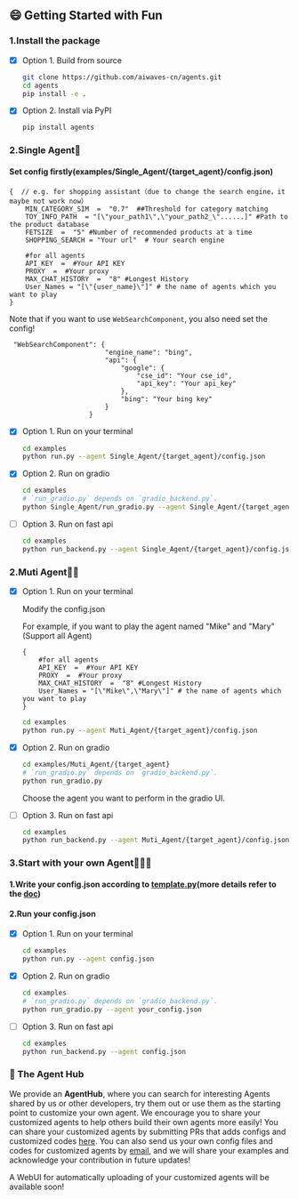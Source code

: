 ## 😄 Getting Started with Fun


### 1.Install the package
- [x] Option 1.  Build from source

    ```bash
    git clone https://github.com/aiwaves-cn/agents.git
    cd agents
    pip install -e . 
    ```

- [x] Option 2.  Install via PyPI

    ```bash
    pip install agents
    ```
 ### 2.Single Agent🤖️   
#### Set  config firstly(examples/Single_Agent/{target_agent}/config.json)
```
{  // e.g. for shopping assistant（due to change the search engine，it maybe not work now）
    MIN_CATEGORY_SIM  =  "0.7"  ##Threshold for category matching
    TOY_INFO_PATH  = "[\"your_path1\",\"your_path2_\"......]" #Path to the product database
    FETSIZE  =  "5" #Number of recommended products at a time
    SHOPPING_SEARCH = "Your url"  # Your search engine
    
    #for all agents
    API_KEY  =  #Your API KEY
    PROXY  =  #Your proxy
    MAX_CHAT_HISTORY  =  "8" #Longest History
    User_Names = "[\"{user_name}\"]" # the name of agents which you want to play  
}
```


Note that if you want to use `WebSearchComponent`, you also need set the config!

```
 "WebSearchComponent": {
                        "engine_name": "bing",
                        "api": {
                            "google": {
                                "cse_id": "Your cse_id",
                                "api_key": "Your api_key"
                            },
                            "bing": "Your bing key"
                        }
                    }
```
- [x] Option 1.  Run on your terminal

    ```bash
    cd examples
    python run.py --agent Single_Agent/{target_agent}/config.json
    ```

- [x] Option 2. Run on gradio
	
    ```bash
   cd examples
   # `run_gradio.py` depends on `gradio_backend.py`.
   python Single_Agent/run_gradio.py --agent Single_Agent/{target_agent}/config.json
   ```
- [ ] Option 3. Run on fast api
    ```bash
   cd examples
   python run_backend.py --agent Single_Agent/{target_agent}/config.json
   ```


 ### 2.Muti Agent🤖️🤖️   
- [x] Option 1.  Run on your terminal
      
	Modify the config.json

	For example, if you want to play the agent named "Mike" and "Mary"(Support all Agent)
	```
	{ 
	    #for all agents
	    API_KEY  =  #Your API KEY
	    PROXY  =  #Your proxy
	    MAX_CHAT_HISTORY  =  "8" #Longest History
	    User_Names = "[\"Mike\",\"Mary\"]" # the name of agents which you want to play  
	}
	```

    ```bash
    cd examples
    python run.py --agent Muti_Agent/{target_agent}/config.json
    ```

- [x] Option 2. Run on gradio
	
    ```bash
   cd examples/Muti_Agent/{target_agent}
   # `run_gradio.py` depends on `gradio_backend.py`.
   python run_gradio.py
   ```
   Choose the agent you want to perform in the gradio UI.
- [ ] Option 3. Run on fast api
    ```bash
   cd examples
   python run_backend.py --agent Muti_Agent/{target_agent}/config.json
   ```

 ### 3.Start with your own Agent🤖️🤖️🤖️  
 #### 1.Write your config.json according to [template.py](https://github.com/aiwaves-cn/agents/blob/master/src/agents/template.py)(more details refer to the [doc](https://ai-waves.feishu.cn/wiki/NIjrw8FR7inGTMkfS5yc5wcvnlg))
 
 #### 2.Run your config.json 

- [x] Option 1.  Run on your terminal

    ```bash
    cd examples
    python run.py --agent config.json
    ```


- [x] Option 2. Run on gradio
	
    ```bash
   cd examples
   # `run_gradio.py` depends on `gradio_backend.py`.
   python run_gradio.py --agent your_config.json
   ```
    
- [ ] Option 3. Run on fast api
    ```bash
   cd examples
   python run_backend.py --agent config.json
   ```




### 🤖️ The Agent Hub

We provide an **AgentHub**, where you can search for interesting Agents shared by us or other developers, try them out or use them as the starting point to customize your own agent. We encourage you to share your customized agents to help others build their own agents more easily! You can share your customized agents by submitting PRs that adds configs and customized codes [here](https://github.com/aiwaves-cn/agents/tree/master/examples/Community_Agent). You can also send us your own config files and codes for customized agents by [email](mailto:contact@aiwaves.cn), and we will share your examples and acknowledge your contribution in future updates!

A WebUI for automatically uploading of your customized agents will be available soon!
 
